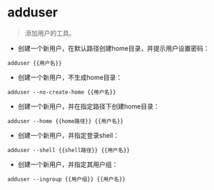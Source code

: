 # adduser

> 添加用户的工具。

- 创建一个新用户，在默认路径创建home目录，并提示用户设置密码：

`adduser {{用户名}}`

- 创建一个新用户，不生成home目录：

`adduser --no-create-home {{用户名}}`

- 创建一个新用户，并在指定路径下创建home目录：

`adduser --home {{home路径}} {{用户名}}`

- 创建一个新用户，并指定登录shell：

`adduser --shell {{shell路径}} {{用户名}}`

- 创建一个新用户，并指定其用户组：

`adduser --ingroup {{用户组}} {{用户名}}`
